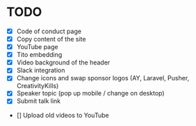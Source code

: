 # TODO

-   [x] Code of conduct page
-   [x] Copy content of the site
-   [x] YouTube page
-   [x] Tito embedding
-   [x] Video background of the header
-   [x] Slack integration
-   [x] Change icons and swap sponsor logos (AY, Laravel, Pusher, CreativityKills)
-   [x] Speaker topic (pop up mobile / change on desktop)
-   [x] Submit talk link

*   [] Upload old videos to YouTube
